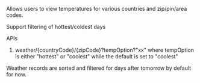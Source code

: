 Allows users to view temperatures for various countries and zip/pin/area codes.

Support filtering of hottest/coldest days

APIs
1. weather/{countryCode}/{zipCode}?tempOption?"xx"
	where tempOption is either "hottest" or "coolest" while the default is set to "coolest"

Weather records are sorted and filtered for days after tomorrow by default for now.